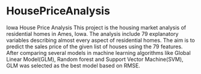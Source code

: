 # HousePriceAnalysis
Iowa House Price Analysis
This project is the housing market analysis of residential homes in Ames, Iowa. The analysis include 79 explanatory variables describing almost every aspect of residential homes. The aim is to predict the sales price of the given list of houses using the 79 features. After comparing several models in machine learning algorithms like Global Linear Model(GLM), Random forest and Support Vector Machine(SVM), GLM was selected as the best model based on RMSE.
